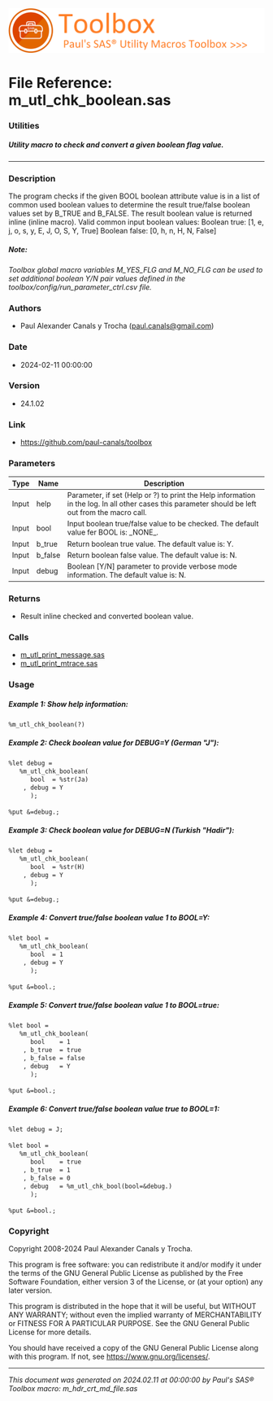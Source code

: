 ![../../misc/images/doc_banner.png](../../misc/images/doc_banner.png)
# 
# File Reference: m_utl_chk_boolean.sas

### Utilities

##### Utility macro to check and convert a given boolean flag value.

***

### Description
The program checks if the given BOOL boolean attribute value is in a list of common used boolean values to determine the result true/false boolean values set by B_TRUE and B_FALSE. The result boolean value is returned inline (inline macro). Valid common input boolean values:
 Boolean true: [1, e, j, o, s, y, E, J, O, S, Y, True]
 Boolean false: [0, h, n, H, N, False]


##### *Note:*
*Toolbox global macro variables M_YES_FLG and M_NO_FLG can be used to set additional boolean Y/N pair values defined in the toolbox/config/run_parameter_ctrl.csv file.*

### Authors
* Paul Alexander Canals y Trocha (paul.canals@gmail.com)

### Date
* 2024-02-11 00:00:00

### Version
* 24.1.02

### Link
* https://github.com/paul-canals/toolbox

### Parameters
| Type | Name | Description |
| ---- | ---- | ----------- |
| Input | help | Parameter, if set (Help or ?) to print the Help information in the log. In all other cases this parameter should be left out from the macro call. |
| Input | bool | Input boolean true/false value to be checked. The default value fer BOOL is: \_NONE\_. |
| Input | b_true | Return boolean true value. The default value is: Y. |
| Input | b_false | Return boolean false value. The default value is: N. |
| Input | debug | Boolean [Y/N] parameter to provide verbose mode information. The default value is: N. |

### Returns
* Result inline checked and converted boolean value.

### Calls
* [m_utl_print_message.sas](m_utl_print_message.md)
* [m_utl_print_mtrace.sas](m_utl_print_mtrace.md)

### Usage

##### Example 1: Show help information:
```sas
%m_utl_chk_boolean(?)
```

##### Example 2: Check boolean value for DEBUG=Y (German "J"):
```sas
%let debug =
   %m_utl_chk_boolean(
      bool  = %str(Ja)
    , debug = Y
      );

%put &=debug.;

```

##### Example 3: Check boolean value for DEBUG=N (Turkish "Hadir"):
```sas
%let debug =
   %m_utl_chk_boolean(
      bool  = %str(H)
    , debug = Y
      );

%put &=debug.;

```

##### Example 4: Convert true/false boolean value 1 to BOOL=Y:
```sas
%let bool =
   %m_utl_chk_boolean(
      bool  = 1
    , debug = Y
      );

%put &=bool.;

```

##### Example 5: Convert true/false boolean value 1 to BOOL=true:
```sas
%let bool =
   %m_utl_chk_boolean(
      bool    = 1
    , b_true  = true
    , b_false = false
    , debug   = Y
      );

%put &=bool.;

```

##### Example 6: Convert true/false boolean value true to BOOL=1:
```sas
%let debug = J;

%let bool =
   %m_utl_chk_boolean(
      bool    = true
    , b_true  = 1
    , b_false = 0
    , debug   = %m_utl_chk_bool(bool=&debug.)
      );

%put &=bool.;

```

### Copyright
Copyright 2008-2024 Paul Alexander Canals y Trocha. 
 
This program is free software: you can redistribute it and/or modify 
it under the terms of the GNU General Public License as published by 
the Free Software Foundation, either version 3 of the License, or 
(at your option) any later version. 
 
This program is distributed in the hope that it will be useful, 
but WITHOUT ANY WARRANTY; without even the implied warranty of 
MERCHANTABILITY or FITNESS FOR A PARTICULAR PURPOSE. See the 
GNU General Public License for more details. 
 
You should have received a copy of the GNU General Public License 
along with this program. If not, see <https://www.gnu.org/licenses/>. 


***
*This document was generated on 2024.02.11 at 00:00:00 by Paul's SAS&reg; Toolbox macro: m_hdr_crt_md_file.sas*
